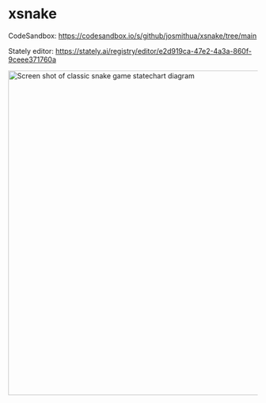 # xsnake
CodeSandbox: https://codesandbox.io/s/github/josmithua/xsnake/tree/main

Stately editor: https://stately.ai/registry/editor/e2d919ca-47e2-4a3a-860f-9ceee371760a

<img width="656" alt="Screen shot of classic snake game statechart diagram" src="https://user-images.githubusercontent.com/3375071/156487279-e3c707ac-5490-4e0c-a4c8-368bb5ca3059.png">
